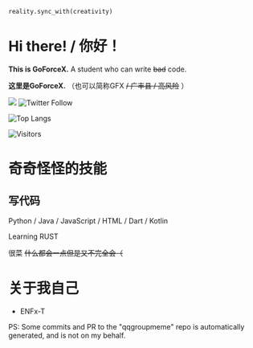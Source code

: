 ```python
reality.sync_with(creativity)
```

# Hi there! / 你好！

**This is GoForceX.** A student who can write ~~bad~~ code.

**这里是GoForceX.** （也可以简称GFX ~~/ 广丰县 / 高风险~~ ）

![](https://img.shields.io/github/followers/GoForceX?style=social)
![Twitter Follow](https://img.shields.io/twitter/follow/CN_GoForceX?style=social)

![Top Langs](https://github-readme-stats.vercel.app/api/top-langs/?username=GoForceX&theme=dracula&layout=compact)

![Visitors](https://count.getloli.com/get/@goforcex.gh.readme?theme=rule34)

# 奇奇怪怪的技能

## 写代码

Python / Java / JavaScript / HTML / Dart / Kotlin

Learning RUST

很菜 ~~什么都会一点但是又不完全会（~~

# 关于我自己

- ENFx-T

PS: Some commits and PR to the "qqgroupmeme" repo is automatically generated, and is not on my behalf.
